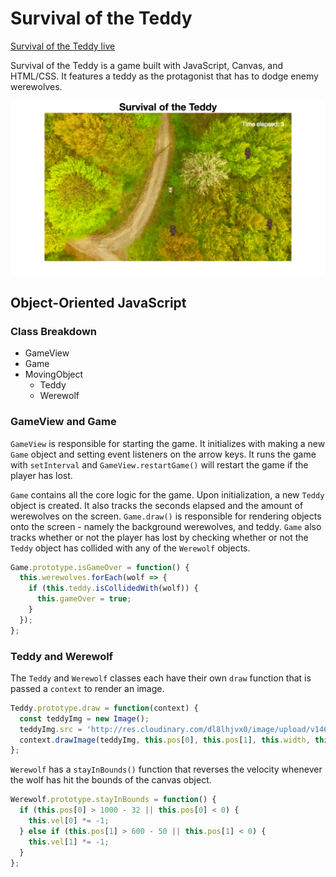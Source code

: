 # Survival of the Teddy

[Survival of the Teddy live][link]

[link]: n-lai.github.io/Teddy-Survival

Survival of the Teddy is a game built with JavaScript, Canvas, and HTML/CSS. It features a teddy as the protagonist that has to dodge enemy werewolves.

![image of game][game_image]

[game_image]: js_game_screenshot.png  

## Object-Oriented JavaScript

### Class Breakdown
* GameView
* Game
* MovingObject
  * Teddy
  * Werewolf

### GameView and Game
`GameView` is responsible for starting the game. It initializes with making a new `Game` object and setting event listeners on the arrow keys. It runs the game with `setInterval` and `GameView.restartGame()` will restart the game if the player has lost.

`Game` contains all the core logic for the game. Upon initialization, a new `Teddy` object is created. It also tracks the seconds elapsed and the amount of werewolves on the screen. `Game.draw()` is responsible for rendering objects onto the screen - namely the background werewolves, and teddy. `Game` also tracks whether or not the player has lost by checking whether or not the `Teddy` object has collided with any of the `Werewolf` objects.

```javascript
Game.prototype.isGameOver = function() {
  this.werewolves.forEach(wolf => {
    if (this.teddy.isCollidedWith(wolf)) {
      this.gameOver = true;
    }
  });
};
```

### Teddy and Werewolf
The `Teddy` and `Werewolf` classes each have their own `draw` function that is passed a `context` to render an image.

```javascript
Teddy.prototype.draw = function(context) {
  const teddyImg = new Image();
  teddyImg.src = 'http://res.cloudinary.com/dl8lhjvx0/image/upload/v1468431900/bear_transparent_chauaj.png';
  context.drawImage(teddyImg, this.pos[0], this.pos[1], this.width, this.height);
};
```
`Werewolf` has a `stayInBounds()` function that reverses the velocity whenever the wolf has hit the bounds of the canvas object.

```javascript
Werewolf.prototype.stayInBounds = function() {
  if (this.pos[0] > 1000 - 32 || this.pos[0] < 0) {
    this.vel[0] *= -1;
  } else if (this.pos[1] > 600 - 50 || this.pos[1] < 0) {
    this.vel[1] *= -1;
  }
};
```
